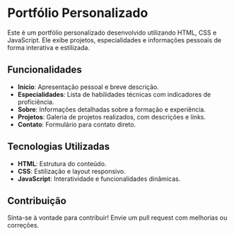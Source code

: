 # Portfólio Personalizado

Este é um portfólio personalizado desenvolvido utilizando HTML, CSS e JavaScript. Ele exibe projetos, especialidades e informações pessoais de forma interativa e estilizada.

## Funcionalidades

- **Início**: Apresentação pessoal e breve descrição.
- **Especialidades**: Lista de habilidades técnicas com indicadores de proficiência.
- **Sobre**: Informações detalhadas sobre a formação e experiência.
- **Projetos**: Galeria de projetos realizados, com descrições e links.
- **Contato**: Formulário para contato direto.

## Tecnologias Utilizadas

- **HTML**: Estrutura do conteúdo.
- **CSS**: Estilização e layout responsivo.
- **JavaScript**: Interatividade e funcionalidades dinâmicas.

## Contribuição

Sinta-se à vontade para contribuir! Envie um pull request com melhorias ou correções.

